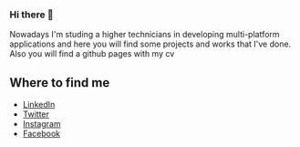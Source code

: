 ### Hi there 👋

<!--
**jcadafalch/jcadafalch** is a ✨ _special_ ✨ repository because its `README.md` (this file) appears on your GitHub profile. -->

Nowadays I'm studing a higher technicians in developing multi-platform applications and here you will find some projects and works that I've done.
Also you will find a github pages with my cv

## Where to find me

- [LinkedIn](https://www.linkedin.com/in/jaume-cadafalch-2260651a4/)
- [Twitter](https://twitter.com/JaumeCadafalch)
- [Instagram](https://www.instagram.com/jaumecadafalch/)
- [Facebook](https://www.facebook.com/profile.php?id=100006049759233)
